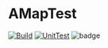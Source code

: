 # AMapTest

[![Build](https://github.com/ms03001620/AMapTest/actions/workflows/task_build.yml/badge.svg?branch=master)](https://github.com/ms03001620/AMapTest/actions?query=workflow%3ABuild)
[![UnitTest](https://github.com/ms03001620/AMapTest/actions/workflows/test_ci.yml/badge.svg?branch=master)](https://github.com/ms03001620/AMapTest/actions?query=workflow%3AUnitTest)
![badge](https://img.shields.io/endpoint?url=https://gist.githubusercontent.com/ms03001620/14f7f6dd2626bd81096fb2c6997fe970/raw/style.json)